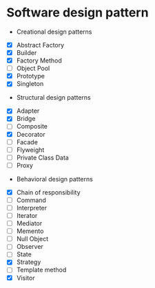 # Software design pattern


- Creational design patterns

- [x] Abstract Factory
- [x] Builder
- [x] Factory Method
- [ ] Object Pool
- [x] Prototype
- [x] Singleton

- Structural design patterns

- [x] Adapter
- [x] Bridge
- [ ] Composite
- [x] Decorator
- [ ] Facade
- [ ] Flyweight
- [ ] Private Class Data
- [ ] Proxy

- Behavioral design patterns

- [X] Chain of responsibility
- [ ] Command
- [ ] Interpreter
- [ ] Iterator
- [ ] Mediator
- [ ] Memento
- [ ] Null Object
- [ ] Observer
- [ ] State
- [x] Strategy
- [ ] Template method
- [x] Visitor
